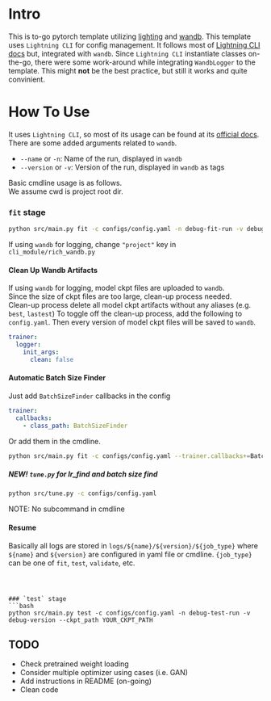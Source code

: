 # Intro
This is to-go pytorch template utilizing [lighting](https://github.com/Lightning-AI/lightning) and [wandb](https://github.com/wandb/wandb). 
This template uses `Lightning CLI` for config management. 
It follows most of [Lightning CLI docs](https://lightning.ai/docs/pytorch/latest/api_references.html#cli) but, integrated with `wandb`.
Since `Lightning CLI` instantiate classes on-the-go, there were some work-around while integrating `WandbLogger` to the template.
This might **not** be the best practice, but still it works and quite convinient.

# How To Use
It uses `Lightning CLI`, so most of its usage can be found at its [official docs](https://lightning.ai/docs/pytorch/latest/api_references.html#cli).  
There are some added arguments related to `wandb`.

* `--name` or `-n`: Name of the run, displayed in `wandb`
* `--version` or `-v`: Version of the run, displayed in `wandb` as tags

Basic cmdline usage is as follows.  
We assume cwd is project root dir.

### `fit` stage 
```bash
python src/main.py fit -c configs/config.yaml -n debug-fit-run -v debug-version
```
If using `wandb` for logging, change `"project"` key in `cli_module/rich_wandb.py`

#### Clean Up Wandb Artifacts
If using `wandb` for logging, model ckpt files are uploaded to `wandb`.  
Since the size of ckpt files are too large, clean-up process needed.  
Clean-up process delete all model ckpt artifacts without any aliases (e.g. `best`, `lastest`)
To toggle off the clean-up process, add the following to `config.yaml`. Then every version of model ckpt files will be saved to `wandb`.
```yaml
trainer:
  logger:
    init_args:
      clean: false
```

#### Automatic Batch Size Finder
Just add `BatchSizeFinder` callbacks in the config
```yaml
trainer:
  callbacks:
    - class_path: BatchSizeFinder
```
Or add them in the cmdline.
```bash
python src/main.py fit -c configs/config.yaml --trainer.callbacks+=BatchSizeFinder
```

##### NEW! `tune.py` for lr_find and batch size find
```bash
python src/tune.py -c configs/config.yaml
```
NOTE: No subcommand in cmdline

#### Resume
Basically all logs are stored in `logs/${name}/${version}/${job_type}` where `${name}` and `${version}` are configured in yaml file or cmdline. 
`{job_type}` can be one of `fit`, `test`, `validate`, etc.

```
   
  

### `test` stage
```bash
python src/main.py test -c configs/config.yaml -n debug-test-run -v debug-version --ckpt_path YOUR_CKPT_PATH
```




## TODO
* Check pretrained weight loading
* Consider multiple optimizer using cases (i.e. GAN)
* Add instructions in README (on-going)
* Clean code
 